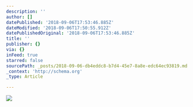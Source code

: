 ```yaml
---
description: ''
author: []
datePublished: '2018-09-06T17:53:46.885Z'
dateModified: '2018-09-06T17:50:55.912Z'
datePublishedOriginal: '2018-09-06T17:53:46.885Z'
title: ''
publisher: {}
via: {}
inFeed: true
starred: false
sourcePath: _posts/2018-09-06-db4eddc8-b7d4-45e7-8a8e-edc64ec93819.md
_context: 'http://schema.org'
_type: Article

---
```

![](https://the-grid-user-content.s3-us-west-2.amazonaws.com/a9ad3c53-33dc-4063-91f2-c2f9f145aff4.jpg)